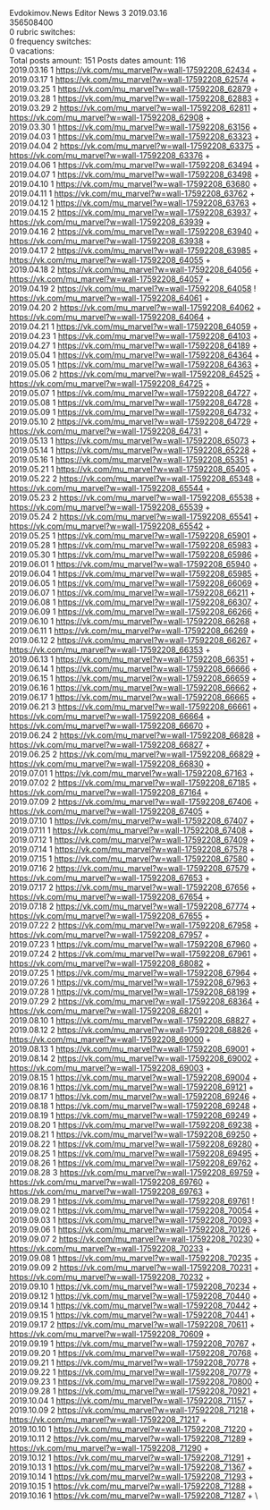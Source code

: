 Evdokimov.News	Editor News 3 2019.03.16\
356508400\
0 rubric switches:\
0 frequency switches:\
0 vacations:\
Total posts amount: 151	Posts dates amount: 116\
2019.03.16 1 https://vk.com/mu_marvel?w=wall-17592208_62434 + \
2019.03.17 1 https://vk.com/mu_marvel?w=wall-17592208_62574 + \
2019.03.25 1 https://vk.com/mu_marvel?w=wall-17592208_62879 + \
2019.03.28 1 https://vk.com/mu_marvel?w=wall-17592208_62883 + \
2019.03.29 2 https://vk.com/mu_marvel?w=wall-17592208_62811 + https://vk.com/mu_marvel?w=wall-17592208_62908 + \
2019.03.30 1 https://vk.com/mu_marvel?w=wall-17592208_63156 + \
2019.04.03 1 https://vk.com/mu_marvel?w=wall-17592208_63323 + \
2019.04.04 2 https://vk.com/mu_marvel?w=wall-17592208_63375 + https://vk.com/mu_marvel?w=wall-17592208_63376 + \
2019.04.06 1 https://vk.com/mu_marvel?w=wall-17592208_63494 + \
2019.04.07 1 https://vk.com/mu_marvel?w=wall-17592208_63498 + \
2019.04.10 1 https://vk.com/mu_marvel?w=wall-17592208_63680 + \
2019.04.11 1 https://vk.com/mu_marvel?w=wall-17592208_63762 + \
2019.04.12 1 https://vk.com/mu_marvel?w=wall-17592208_63763 + \
2019.04.15 2 https://vk.com/mu_marvel?w=wall-17592208_63937 + https://vk.com/mu_marvel?w=wall-17592208_63939 + \
2019.04.16 2 https://vk.com/mu_marvel?w=wall-17592208_63940 + https://vk.com/mu_marvel?w=wall-17592208_63938 + \
2019.04.17 2 https://vk.com/mu_marvel?w=wall-17592208_63985 + https://vk.com/mu_marvel?w=wall-17592208_64055 + \
2019.04.18 2 https://vk.com/mu_marvel?w=wall-17592208_64056 + https://vk.com/mu_marvel?w=wall-17592208_64057 + \
2019.04.19 2 https://vk.com/mu_marvel?w=wall-17592208_64058 ! https://vk.com/mu_marvel?w=wall-17592208_64061 + \
2019.04.20 2 https://vk.com/mu_marvel?w=wall-17592208_64062 + https://vk.com/mu_marvel?w=wall-17592208_64064 + \
2019.04.21 1 https://vk.com/mu_marvel?w=wall-17592208_64059 + \
2019.04.23 1 https://vk.com/mu_marvel?w=wall-17592208_64103 + \
2019.04.27 1 https://vk.com/mu_marvel?w=wall-17592208_64189 + \
2019.05.04 1 https://vk.com/mu_marvel?w=wall-17592208_64364 + \
2019.05.05 1 https://vk.com/mu_marvel?w=wall-17592208_64363 + \
2019.05.06 2 https://vk.com/mu_marvel?w=wall-17592208_64525 + https://vk.com/mu_marvel?w=wall-17592208_64725 + \
2019.05.07 1 https://vk.com/mu_marvel?w=wall-17592208_64727 + \
2019.05.08 1 https://vk.com/mu_marvel?w=wall-17592208_64728 + \
2019.05.09 1 https://vk.com/mu_marvel?w=wall-17592208_64732 + \
2019.05.10 2 https://vk.com/mu_marvel?w=wall-17592208_64729 + https://vk.com/mu_marvel?w=wall-17592208_64731 + \
2019.05.13 1 https://vk.com/mu_marvel?w=wall-17592208_65073 + \
2019.05.14 1 https://vk.com/mu_marvel?w=wall-17592208_65228 + \
2019.05.16 1 https://vk.com/mu_marvel?w=wall-17592208_65351 + \
2019.05.21 1 https://vk.com/mu_marvel?w=wall-17592208_65405 + \
2019.05.22 2 https://vk.com/mu_marvel?w=wall-17592208_65348 + https://vk.com/mu_marvel?w=wall-17592208_65544 + \
2019.05.23 2 https://vk.com/mu_marvel?w=wall-17592208_65538 + https://vk.com/mu_marvel?w=wall-17592208_65539 + \
2019.05.24 2 https://vk.com/mu_marvel?w=wall-17592208_65541 + https://vk.com/mu_marvel?w=wall-17592208_65542 + \
2019.05.25 1 https://vk.com/mu_marvel?w=wall-17592208_65901 + \
2019.05.28 1 https://vk.com/mu_marvel?w=wall-17592208_65983 + \
2019.05.30 1 https://vk.com/mu_marvel?w=wall-17592208_65986 + \
2019.06.01 1 https://vk.com/mu_marvel?w=wall-17592208_65940 + \
2019.06.04 1 https://vk.com/mu_marvel?w=wall-17592208_65985 + \
2019.06.05 1 https://vk.com/mu_marvel?w=wall-17592208_66069 + \
2019.06.07 1 https://vk.com/mu_marvel?w=wall-17592208_66211 + \
2019.06.08 1 https://vk.com/mu_marvel?w=wall-17592208_66307 + \
2019.06.09 1 https://vk.com/mu_marvel?w=wall-17592208_66266 + \
2019.06.10 1 https://vk.com/mu_marvel?w=wall-17592208_66268 + \
2019.06.11 1 https://vk.com/mu_marvel?w=wall-17592208_66269 + \
2019.06.12 2 https://vk.com/mu_marvel?w=wall-17592208_66267 + https://vk.com/mu_marvel?w=wall-17592208_66353 + \
2019.06.13 1 https://vk.com/mu_marvel?w=wall-17592208_66351 + \
2019.06.14 1 https://vk.com/mu_marvel?w=wall-17592208_66666 + \
2019.06.15 1 https://vk.com/mu_marvel?w=wall-17592208_66659 + \
2019.06.16 1 https://vk.com/mu_marvel?w=wall-17592208_66662 + \
2019.06.17 1 https://vk.com/mu_marvel?w=wall-17592208_66665 + \
2019.06.21 3 https://vk.com/mu_marvel?w=wall-17592208_66661 + https://vk.com/mu_marvel?w=wall-17592208_66664 + https://vk.com/mu_marvel?w=wall-17592208_66670 + \
2019.06.24 2 https://vk.com/mu_marvel?w=wall-17592208_66828 + https://vk.com/mu_marvel?w=wall-17592208_66827 + \
2019.06.25 2 https://vk.com/mu_marvel?w=wall-17592208_66829 + https://vk.com/mu_marvel?w=wall-17592208_66830 + \
2019.07.01 1 https://vk.com/mu_marvel?w=wall-17592208_67163 + \
2019.07.02 2 https://vk.com/mu_marvel?w=wall-17592208_67185 + https://vk.com/mu_marvel?w=wall-17592208_67164 + \
2019.07.09 2 https://vk.com/mu_marvel?w=wall-17592208_67406 + https://vk.com/mu_marvel?w=wall-17592208_67405 + \
2019.07.10 1 https://vk.com/mu_marvel?w=wall-17592208_67407 + \
2019.07.11 1 https://vk.com/mu_marvel?w=wall-17592208_67408 + \
2019.07.12 1 https://vk.com/mu_marvel?w=wall-17592208_67409 + \
2019.07.14 1 https://vk.com/mu_marvel?w=wall-17592208_67578 + \
2019.07.15 1 https://vk.com/mu_marvel?w=wall-17592208_67580 + \
2019.07.16 2 https://vk.com/mu_marvel?w=wall-17592208_67579 + https://vk.com/mu_marvel?w=wall-17592208_67653 + \
2019.07.17 2 https://vk.com/mu_marvel?w=wall-17592208_67656 + https://vk.com/mu_marvel?w=wall-17592208_67654 + \
2019.07.18 2 https://vk.com/mu_marvel?w=wall-17592208_67774 + https://vk.com/mu_marvel?w=wall-17592208_67655 + \
2019.07.22 2 https://vk.com/mu_marvel?w=wall-17592208_67958 + https://vk.com/mu_marvel?w=wall-17592208_67957 + \
2019.07.23 1 https://vk.com/mu_marvel?w=wall-17592208_67960 + \
2019.07.24 2 https://vk.com/mu_marvel?w=wall-17592208_67961 + https://vk.com/mu_marvel?w=wall-17592208_68082 + \
2019.07.25 1 https://vk.com/mu_marvel?w=wall-17592208_67964 + \
2019.07.26 1 https://vk.com/mu_marvel?w=wall-17592208_67963 + \
2019.07.28 1 https://vk.com/mu_marvel?w=wall-17592208_68199 + \
2019.07.29 2 https://vk.com/mu_marvel?w=wall-17592208_68364 + https://vk.com/mu_marvel?w=wall-17592208_68201 + \
2019.08.10 1 https://vk.com/mu_marvel?w=wall-17592208_68827 + \
2019.08.12 2 https://vk.com/mu_marvel?w=wall-17592208_68826 + https://vk.com/mu_marvel?w=wall-17592208_69000 + \
2019.08.13 1 https://vk.com/mu_marvel?w=wall-17592208_69001 + \
2019.08.14 2 https://vk.com/mu_marvel?w=wall-17592208_69002 + https://vk.com/mu_marvel?w=wall-17592208_69003 + \
2019.08.15 1 https://vk.com/mu_marvel?w=wall-17592208_69004 + \
2019.08.16 1 https://vk.com/mu_marvel?w=wall-17592208_69121 + \
2019.08.17 1 https://vk.com/mu_marvel?w=wall-17592208_69246 + \
2019.08.18 1 https://vk.com/mu_marvel?w=wall-17592208_69248 + \
2019.08.19 1 https://vk.com/mu_marvel?w=wall-17592208_69249 + \
2019.08.20 1 https://vk.com/mu_marvel?w=wall-17592208_69238 + \
2019.08.21 1 https://vk.com/mu_marvel?w=wall-17592208_69250 + \
2019.08.22 1 https://vk.com/mu_marvel?w=wall-17592208_69280 + \
2019.08.25 1 https://vk.com/mu_marvel?w=wall-17592208_69495 + \
2019.08.26 1 https://vk.com/mu_marvel?w=wall-17592208_69762 + \
2019.08.28 3 https://vk.com/mu_marvel?w=wall-17592208_69759 + https://vk.com/mu_marvel?w=wall-17592208_69760 + https://vk.com/mu_marvel?w=wall-17592208_69763 + \
2019.08.29 1 https://vk.com/mu_marvel?w=wall-17592208_69761 ! \
2019.09.02 1 https://vk.com/mu_marvel?w=wall-17592208_70054 + \
2019.09.03 1 https://vk.com/mu_marvel?w=wall-17592208_70093 + \
2019.09.06 1 https://vk.com/mu_marvel?w=wall-17592208_70126 + \
2019.09.07 2 https://vk.com/mu_marvel?w=wall-17592208_70230 + https://vk.com/mu_marvel?w=wall-17592208_70233 + \
2019.09.08 1 https://vk.com/mu_marvel?w=wall-17592208_70235 + \
2019.09.09 2 https://vk.com/mu_marvel?w=wall-17592208_70231 + https://vk.com/mu_marvel?w=wall-17592208_70232 + \
2019.09.10 1 https://vk.com/mu_marvel?w=wall-17592208_70234 + \
2019.09.12 1 https://vk.com/mu_marvel?w=wall-17592208_70440 + \
2019.09.14 1 https://vk.com/mu_marvel?w=wall-17592208_70442 + \
2019.09.15 1 https://vk.com/mu_marvel?w=wall-17592208_70441 + \
2019.09.17 2 https://vk.com/mu_marvel?w=wall-17592208_70611 + https://vk.com/mu_marvel?w=wall-17592208_70609 + \
2019.09.19 1 https://vk.com/mu_marvel?w=wall-17592208_70767 + \
2019.09.20 1 https://vk.com/mu_marvel?w=wall-17592208_70768 + \
2019.09.21 1 https://vk.com/mu_marvel?w=wall-17592208_70778 + \
2019.09.22 1 https://vk.com/mu_marvel?w=wall-17592208_70779 + \
2019.09.23 1 https://vk.com/mu_marvel?w=wall-17592208_70800 + \
2019.09.28 1 https://vk.com/mu_marvel?w=wall-17592208_70921 + \
2019.10.04 1 https://vk.com/mu_marvel?w=wall-17592208_71157 + \
2019.10.09 2 https://vk.com/mu_marvel?w=wall-17592208_71218 + https://vk.com/mu_marvel?w=wall-17592208_71217 + \
2019.10.10 1 https://vk.com/mu_marvel?w=wall-17592208_71220 + \
2019.10.11 2 https://vk.com/mu_marvel?w=wall-17592208_71289 + https://vk.com/mu_marvel?w=wall-17592208_71290 + \
2019.10.12 1 https://vk.com/mu_marvel?w=wall-17592208_71291 + \
2019.10.13 1 https://vk.com/mu_marvel?w=wall-17592208_71367 + \
2019.10.14 1 https://vk.com/mu_marvel?w=wall-17592208_71293 + \
2019.10.15 1 https://vk.com/mu_marvel?w=wall-17592208_71288 + \
2019.10.16 1 https://vk.com/mu_marvel?w=wall-17592208_71287 + \

